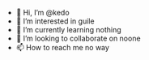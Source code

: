- 👋 Hi, I’m @kedo
- 👀 I’m interested in guile
- 🌱 I’m currently learning nothing
- 💞️ I’m looking to collaborate on noone
- 📫 How to reach me no way

<!---
kedo1/kedo1 is a ✨ special ✨ repository because its `README.md` (this file) appears on your GitHub profile.
You can click the Preview link to take a look at your changes.
--->
